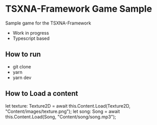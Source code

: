 # TSXNA-Framework Game Sample

Sample game for the TSXNA-Framework
  - Work in progress
  - Typescript based

## How to run
- git clone
- yarn
- yarn dev


## How to Load a content
let texture: Texture2D = await this.Content.Load(Texture2D, "Content/images/texture.png");
let song: Song = await this.Content.Load(Song, "Content/song/song.mp3");
